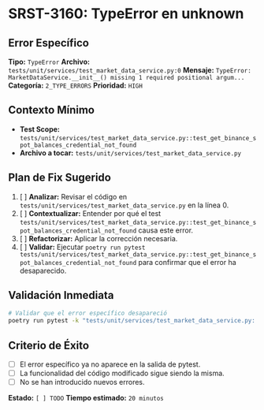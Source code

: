# SRST-3160: TypeError en unknown

## Error Específico
**Tipo:** `TypeError`
**Archivo:** `tests/unit/services/test_market_data_service.py:0`
**Mensaje:** `TypeError: MarketDataService.__init__() missing 1 required positional argum...`
**Categoría:** `2_TYPE_ERRORS`
**Prioridad:** `HIGH`

## Contexto Mínimo
- **Test Scope:** `tests/unit/services/test_market_data_service.py::test_get_binance_spot_balances_credential_not_found`
- **Archivo a tocar:** `tests/unit/services/test_market_data_service.py`

## Plan de Fix Sugerido
1. [ ] **Analizar:** Revisar el código en `tests/unit/services/test_market_data_service.py` en la línea 0.
2. [ ] **Contextualizar:** Entender por qué el test `tests/unit/services/test_market_data_service.py::test_get_binance_spot_balances_credential_not_found` causa este error.
3. [ ] **Refactorizar:** Aplicar la corrección necesaria.
4. [ ] **Validar:** Ejecutar `poetry run pytest tests/unit/services/test_market_data_service.py::test_get_binance_spot_balances_credential_not_found` para confirmar que el error ha desaparecido.

## Validación Inmediata
```bash
# Validar que el error específico desapareció
poetry run pytest -k "tests/unit/services/test_market_data_service.py::test_get_binance_spot_balances_credential_not_found" -v
```

## Criterio de Éxito
- [ ] El error específico ya no aparece en la salida de pytest.
- [ ] La funcionalidad del código modificado sigue siendo la misma.
- [ ] No se han introducido nuevos errores.

**Estado:** `[ ] TODO`
**Tiempo estimado:** `20 minutos`
